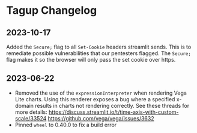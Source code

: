 # Tagup Changelog

## 2023-10-17
Added the `Secure;` flag to all `Set-Cookie` headers streamlit sends. This is to remediate possible vulnerabilities that our pentesters flagged. The `Secure;` flag makes it so the browser will only pass the set cookie over https.

## 2023-06-22
- Removed the use of the `expressionInterpreter` when rendering Vega Lite charts. Using this renderer exposes a bug where a specified x-domain results in charts not rendering correctly. See these threads for more details: https://discuss.streamlit.io/t/time-axis-with-custom-scale/33524 https://github.com/vega/vega/issues/3632
- Pinned `wheel` to 0.40.0 to fix a build error
